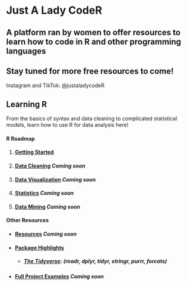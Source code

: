 # Just A Lady CodeR

## A platform ran by women to offer resources to learn how to code in R and other programming languages
## Stay tuned for more free resources to come!
Instagram and TikTok: @justaladycodeR

## Learning R 
From the basics of syntax and data cleaning to complicated statistical models, learn how to use R for data analysis here!  
#### R Roadmap
  1. #### [Getting Started](https://github.com/jamiekerlin/justaladycoder/tree/main/Learning_R/1_Getting_Started)  
  2. #### [Data Cleaning](https://github.com/jamiekerlin/justaladycoder/tree/main/Learning_R/2_Data_Cleaning)  *Coming soon*
  3. #### [Data Visualization](https://github.com/jamiekerlin/justaladycoder/tree/main/Learning_R/3_Data_Visualization)  *Coming soon*
  4. #### [Statistics](https://github.com/jamiekerlin/justaladycoder/tree/main/Learning_R/4_Statistics)  *Coming soon*
  5. #### [Data Mining](https://github.com/jamiekerlin/justaladycoder/tree/main/Learning_R/5_Data_Mining)  *Coming soon*

#### Other Resources   
  * #### [Resources](https://github.com/jamiekerlin/justaladycoder/tree/main/Learning_R/Resources)  *Coming soon*
  * #### [Package Highlights](https://github.com/jamiekerlin/justaladycoder/tree/main/Learning_R/Package_Highlights)
    * ##### [The Tidyverse](https://rpubs.com/jamiekerlin/tidyverse-intro): (readr, dplyr, tidyr, stringr, purrr, forcats) 
  * #### [Full Project Examples](https://github.com/jamiekerlin/justaladycoder/tree/main/Learning_R/Full_Project_Examples)  *Coming soon*
